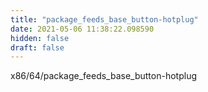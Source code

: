 ```yaml
---
title: "package_feeds_base_button-hotplug"
date: 2021-05-06 11:38:22.098590
hidden: false
draft: false
---
```


x86/64/package_feeds_base_button-hotplug

